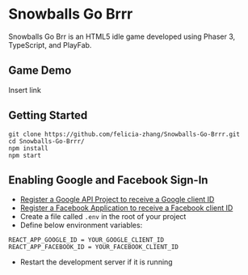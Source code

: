 # Snowballs Go Brrr

Snowballs Go Brr is an HTML5 idle game developed using Phaser 3, TypeScript, and PlayFab.

## Game Demo

Insert link

## Getting Started

```
git clone https://github.com/felicia-zhang/Snowballs-Go-Brrr.git
cd Snowballs-Go-Brrr/
npm install
npm start
```

## Enabling Google and Facebook Sign-In

* [Register a Google API Project to receive a Google client ID](https://docs.microsoft.com/en-us/gaming/playfab/features/authentication/platform-specific-authentication/google-html5#registering-a-google-api-project)
* [Register a Facebook Application to receive a Facebook client ID](https://docs.microsoft.com/en-us/gaming/playfab/features/authentication/platform-specific-authentication/facebook-html5#registering-a-facebook-application)
* Create a file called `.env` in the root of your project
* Define below environment variables:
```
REACT_APP_GOOGLE_ID = YOUR_GOOGLE_CLIENT_ID
REACT_APP_FACEBOOK_ID = YOUR_FACEBOOK_CLIENT_ID
```
* Restart the development server if it is running
